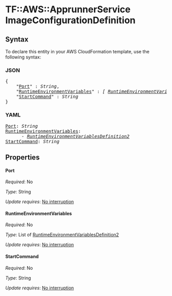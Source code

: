 # TF::AWS::ApprunnerService ImageConfigurationDefinition

## Syntax

To declare this entity in your AWS CloudFormation template, use the following syntax:

### JSON

<pre>
{
    "<a href="#port" title="Port">Port</a>" : <i>String</i>,
    "<a href="#runtimeenvironmentvariables" title="RuntimeEnvironmentVariables">RuntimeEnvironmentVariables</a>" : <i>[ <a href="runtimeenvironmentvariablesdefinition2.md">RuntimeEnvironmentVariablesDefinition2</a>, ... ]</i>,
    "<a href="#startcommand" title="StartCommand">StartCommand</a>" : <i>String</i>
}
</pre>

### YAML

<pre>
<a href="#port" title="Port">Port</a>: <i>String</i>
<a href="#runtimeenvironmentvariables" title="RuntimeEnvironmentVariables">RuntimeEnvironmentVariables</a>: <i>
      - <a href="runtimeenvironmentvariablesdefinition2.md">RuntimeEnvironmentVariablesDefinition2</a></i>
<a href="#startcommand" title="StartCommand">StartCommand</a>: <i>String</i>
</pre>

## Properties

#### Port

_Required_: No

_Type_: String

_Update requires_: [No interruption](https://docs.aws.amazon.com/AWSCloudFormation/latest/UserGuide/using-cfn-updating-stacks-update-behaviors.html#update-no-interrupt)

#### RuntimeEnvironmentVariables

_Required_: No

_Type_: List of <a href="runtimeenvironmentvariablesdefinition2.md">RuntimeEnvironmentVariablesDefinition2</a>

_Update requires_: [No interruption](https://docs.aws.amazon.com/AWSCloudFormation/latest/UserGuide/using-cfn-updating-stacks-update-behaviors.html#update-no-interrupt)

#### StartCommand

_Required_: No

_Type_: String

_Update requires_: [No interruption](https://docs.aws.amazon.com/AWSCloudFormation/latest/UserGuide/using-cfn-updating-stacks-update-behaviors.html#update-no-interrupt)

